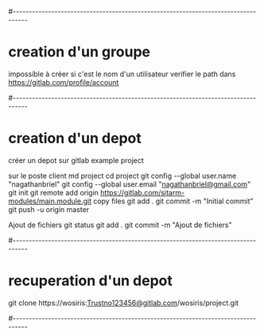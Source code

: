 #----------------------------------------------------------------------------------
# creation d'un groupe
impossible à créer si c'est le nom d'un utilisateur
verifier le path dans https://gitlab.com/profile/account

#----------------------------------------------------------------------------------
# creation d'un depot
créer un depot sur gitlab example project

sur le poste client
md project
cd project
git config --global user.name "nagathanbriel"
git config --global user.email "nagathanbriel@gmail.com"
git init
git remote add origin https://gitlab.com/sitarm-modules/main.module.git
copy files
git add .
git commit -m "Initial commit"
git push -u origin master



Ajout de fichiers
git status
git add .
git commit -m "Ajout de fichiers"

#----------------------------------------------------------------------------------
# recuperation d'un depot
git clone https://wosiris:Trustno123456@gitlab.com/wosiris/project.git

#----------------------------------------------------------------------------------
